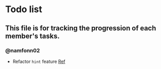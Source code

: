 # Todo list

## This file is for tracking the progression of each member's tasks.

### @namfonn02

- Refactor `hint` feature [Ref](https://github.com/namfonn02/PROJECT2-SEC-1-FatBird/blob/132945361cce0bd8c3f3d303a0a2523a8371bcc1/src/routes/pages/GamePlay/GamePlayPage.vue#L128)
